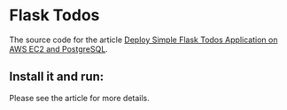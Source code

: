 # Flask Todos

The source code for the article [Deploy Simple Flask Todos Application on AWS EC2 and PostgreSQL](https://arlenx.io/posts/deploy-flask-application-on-aws-ec2-and-postgresql).

## Install it and run:

Please see the article for more details.
